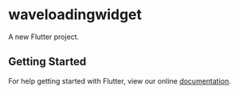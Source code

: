 # waveloadingwidget

A new Flutter project.

## Getting Started

For help getting started with Flutter, view our online
[documentation](http://flutter.io/).
